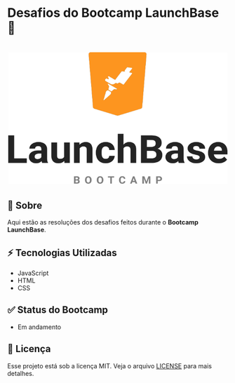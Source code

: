 # Desafios do Bootcamp LaunchBase :rocket:


<h1 align=center>
<img src="Img/LaunchBase.png" width= 500px height=300px>
</h1>

## 📜 Sobre
Aqui estão as resoluções dos desafios feitos durante o **Bootcamp LaunchBase**.



## ⚡ Tecnologias Utilizadas 
- JavaScript
- HTML
- CSS

## ✅ Status do Bootcamp
- Em andamento

## 📝 Licença
Esse projeto está sob a licença MIT. Veja o arquivo [LICENSE](LICENSE) para mais detalhes.
